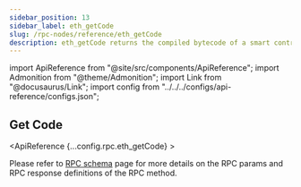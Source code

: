 ```yaml
---
sidebar_position: 13
sidebar_label: eth_getCode
slug: /rpc-nodes/reference/eth_getCode
description: eth_getCode returns the compiled bytecode of a smart contract, if any, at a given address. Useful for inspecting or verifying the code of deployed contracts.
---
```


import ApiReference from "@site/src/components/ApiReference";
import Admonition from "@theme/Admonition";
import Link from "@docusaurus/Link";
import config from "../../../configs/api-reference/configs.json";

<head>
    <title>eth_getCode RPC Method - Moralis Documentation</title>
</head>

## Get Code

<ApiReference {...config.rpc.eth_getCode} >
<Admonition type="info" title="Note">

<p>
Please refer to <a href="/rpc-nodes/reference/evm-rpc-schema">RPC schema</a> page for more details on the RPC params and RPC response definitions of the RPC method. 
</p>
</Admonition>
</ApiReference>
